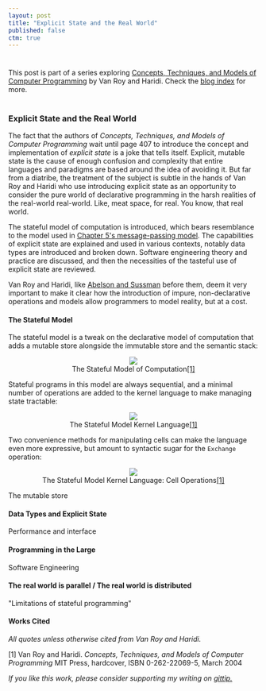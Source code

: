 ```yaml
---
layout: post
title: "Explicit State and the Real World"
published: false
ctm: true
---
```

# 

<div class="lead">This post is part of a series exploring <a href="http://www.info.ucl.ac.be/~pvr/book.html">Concepts, Techniques, and Models of Computer Programming</a> by Van Roy and Haridi. Check the <a href="/">blog index</a> for more.</div>

# 
### Explicit State and the Real World

The fact that the authors of *Concepts, Techniques, and Models of Computer Programming* wait until page 407 to introduce the concept and implementation of *explicit state* is a joke that tells itself. Explicit, mutable state is the cause of enough confusion and complexity that entire languages and paradigms are based around the idea of avoiding it. But far from a diatribe, the treatment of the subject is subtle in the hands of Van Roy and Haridi who use introducing explicit state as an opportunity to consider the pure world of declarative programming in the harsh realities of the real-world real-world. Like, meat space, for real. You know, that real world.

The stateful model of computation is introduced, which bears resemblance to the model used in <a href="http://michaelrbernste.in/2013/09/11/message-passing-and-concurrent-program-design.html">Chapter 5's message-passing model</a>. The capabilities of explicit state are explained and used in various contexts, notably data types are introduced and broken down. Software engineering theory and practice are discussed, and then the necessities of the tasteful use of explicit state are reviewed.

Van Roy and Haridi, like <a href="http://mitpress.mit.edu/sicp/">Abelson and Sussman</a> before them, deem it very important to make it clear how the introduction of impure, non-declarative operations and models allow programmers to model reality, but at a cost.

#### The Stateful Model

The stateful model is a tweak on the declarative model of computation that adds a mutable store alongside the immutable store and the semantic stack:

<center>
<img src="http://michaelrbernste.in/images/explicit_state_computational_model.png">
<div class="lead">The Stateful Model of Computation<a href="#bib1">[1]</a></div>
</center>

Stateful programs in this model are always sequential, and a minimal number of operations are added to the kernel language to make managing state tractable:

<center>
<img src="http://michaelrbernste.in/images/explicit_state_stateful_model.png">
<div class="lead">The Stateful Model Kernel Language<a href="#bib1">[1]</a></div>
</center>

Two convenience methods for manipulating cells can make the language even more expressive, but amount to syntactic sugar for the `Exchange` operation:

<center>
<img src="http://michaelrbernste.in/images/explicit_state_cell_operations.png">
<div class="lead">The Stateful Model Kernel Language: Cell Operations<a href="#bib1">[1]</a></div>
</center>

The mutable store

#### Data Types and Explicit State

Performance and interface

#### Programming in the Large

Software Engineering

#### The real world is parallel / The real world is distributed

"Limitations of stateful programming"

#### Works Cited

*All quotes unless otherwise cited from Van Roy and Haridi.*

<a id="bib1">[1]</a> Van Roy and Haridi. *Concepts, Techniques, and Models of Computer Programming* MIT Press, hardcover, ISBN 0-262-22069-5, March 2004

*If you like this work, please consider supporting my writing on <a href="https://www.gittip.com/mrb_bk/">gittip.</a>*
